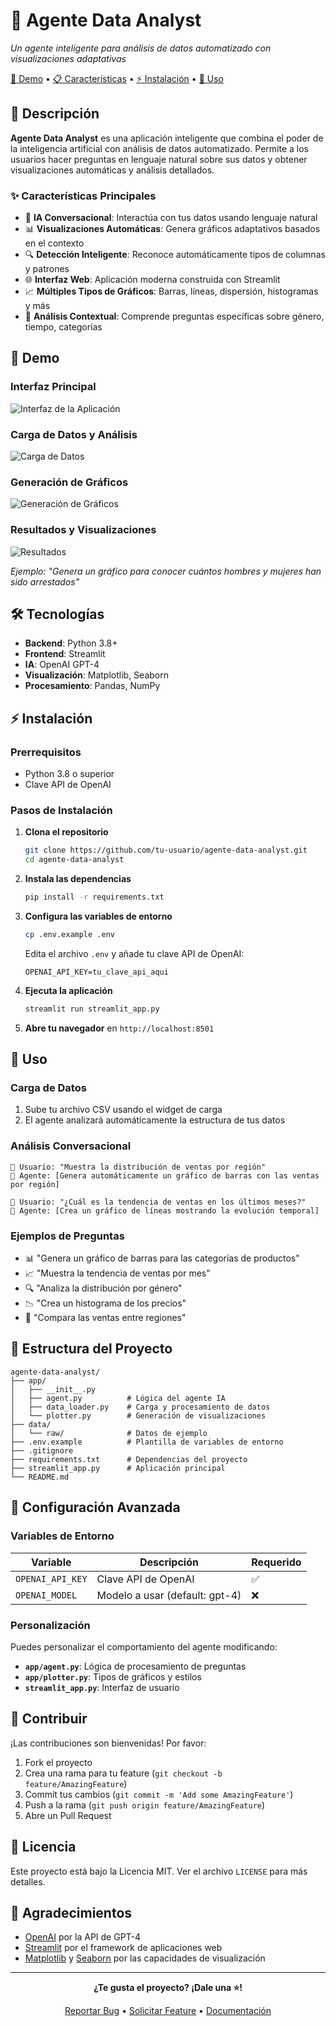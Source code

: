 # 🤖 Agente Data Analyst

*Un agente inteligente para análisis de datos automatizado con visualizaciones adaptativas*

[🚀 Demo](#demo) • [📋 Características](#características) • [⚡ Instalación](#instalación) • [🎯 Uso](#uso)


## 🌟 Descripción

**Agente Data Analyst** es una aplicación inteligente que combina el poder de la inteligencia artificial con análisis de datos automatizado. Permite a los usuarios hacer preguntas en lenguaje natural sobre sus datos y obtener visualizaciones automáticas y análisis detallados.

### ✨ Características Principales

- 🧠 **IA Conversacional**: Interactúa con tus datos usando lenguaje natural
- 📊 **Visualizaciones Automáticas**: Genera gráficos adaptativos basados en el contexto
- 🔍 **Detección Inteligente**: Reconoce automáticamente tipos de columnas y patrones
- 🌐 **Interfaz Web**: Aplicación moderna construida con Streamlit
- 📈 **Múltiples Tipos de Gráficos**: Barras, líneas, dispersión, histogramas y más
- 🎯 **Análisis Contextual**: Comprende preguntas específicas sobre género, tiempo, categorías

## 🚀 Demo

### Interfaz Principal
![Interfaz de la Aplicación](./assets/Insight%201.png)

### Carga de Datos y Análisis
![Carga de Datos](./assets/Insight%202.png)

### Generación de Gráficos
![Generación de Gráficos](./assets/Insight%203.png)

### Resultados y Visualizaciones
![Resultados](./assets/Insight%204.png)

*Ejemplo: "Genera un gráfico para conocer cuántos hombres y mujeres han sido arrestados"*

## 🛠️ Tecnologías

- **Backend**: Python 3.8+
- **Frontend**: Streamlit
- **IA**: OpenAI GPT-4
- **Visualización**: Matplotlib, Seaborn
- **Procesamiento**: Pandas, NumPy

## ⚡ Instalación

### Prerrequisitos

- Python 3.8 o superior
- Clave API de OpenAI

### Pasos de Instalación

1. **Clona el repositorio**
   ```bash
   git clone https://github.com/tu-usuario/agente-data-analyst.git
   cd agente-data-analyst
   ```

2. **Instala las dependencias**
   ```bash
   pip install -r requirements.txt
   ```

3. **Configura las variables de entorno**
   ```bash
   cp .env.example .env
   ```
   
   Edita el archivo `.env` y añade tu clave API de OpenAI:
   ```
   OPENAI_API_KEY=tu_clave_api_aqui
   ```

4. **Ejecuta la aplicación**
   ```bash
   streamlit run streamlit_app.py
   ```

5. **Abre tu navegador** en `http://localhost:8501`

## 🎯 Uso

### Carga de Datos

1. Sube tu archivo CSV usando el widget de carga
2. El agente analizará automáticamente la estructura de tus datos

### Análisis Conversacional

```
👤 Usuario: "Muestra la distribución de ventas por región"
🤖 Agente: [Genera automáticamente un gráfico de barras con las ventas por región]

👤 Usuario: "¿Cuál es la tendencia de ventas en los últimos meses?"
🤖 Agente: [Crea un gráfico de líneas mostrando la evolución temporal]
```

### Ejemplos de Preguntas

- 📊 "Genera un gráfico de barras para las categorías de productos"
- 📈 "Muestra la tendencia de ventas por mes"
- 🔍 "Analiza la distribución por género"
- 📉 "Crea un histograma de los precios"
- 🎯 "Compara las ventas entre regiones"

## 📁 Estructura del Proyecto

```
agente-data-analyst/
├── app/
│   ├── __init__.py
│   ├── agent.py          # Lógica del agente IA
│   ├── data_loader.py    # Carga y procesamiento de datos
│   └── plotter.py        # Generación de visualizaciones
├── data/
│   └── raw/              # Datos de ejemplo
├── .env.example          # Plantilla de variables de entorno
├── .gitignore
├── requirements.txt      # Dependencias del proyecto
├── streamlit_app.py      # Aplicación principal
└── README.md
```

## 🔧 Configuración Avanzada

### Variables de Entorno

| Variable | Descripción | Requerido |
|----------|-------------|----------|
| `OPENAI_API_KEY` | Clave API de OpenAI | ✅ |
| `OPENAI_MODEL` | Modelo a usar (default: gpt-4) | ❌ |

### Personalización

Puedes personalizar el comportamiento del agente modificando:

- **`app/agent.py`**: Lógica de procesamiento de preguntas
- **`app/plotter.py`**: Tipos de gráficos y estilos
- **`streamlit_app.py`**: Interfaz de usuario

## 🤝 Contribuir

¡Las contribuciones son bienvenidas! Por favor:

1. Fork el proyecto
2. Crea una rama para tu feature (`git checkout -b feature/AmazingFeature`)
3. Commit tus cambios (`git commit -m 'Add some AmazingFeature'`)
4. Push a la rama (`git push origin feature/AmazingFeature`)
5. Abre un Pull Request

## 📝 Licencia

Este proyecto está bajo la Licencia MIT. Ver el archivo `LICENSE` para más detalles.

## 🙏 Agradecimientos

- [OpenAI](https://openai.com/) por la API de GPT-4
- [Streamlit](https://streamlit.io/) por el framework de aplicaciones web
- [Matplotlib](https://matplotlib.org/) y [Seaborn](https://seaborn.pydata.org/) por las capacidades de visualización

---

<div align="center">

**¿Te gusta el proyecto? ¡Dale una ⭐!**

[Reportar Bug](https://github.com/tu-usuario/agente-data-analyst/issues) • [Solicitar Feature](https://github.com/tu-usuario/agente-data-analyst/issues) • [Documentación](https://github.com/tu-usuario/agente-data-analyst/wiki)

</div>